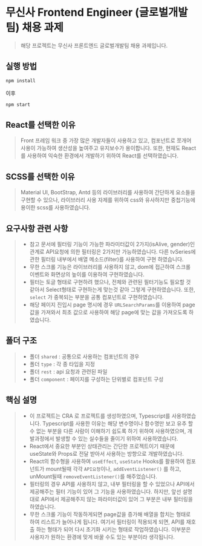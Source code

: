 # 무신사 Frontend Engineer (글로벌개발팀) 채용 과제

> 해당 프로젝트는 무신사 프론트엔드 글로벌개발팀 채용 과제입니다.

## 실행 방법

```sh
npm install
```

이후

```sh
npm start
```

## React를 선택한 이유

> Front 프레임 워크 중 가장 많은 개발자들이 사용하고 있고, 컴포넌트로 쪼개어 사용이 가능하여 생산성을 높여주고 유지보수가 용이합니다. 또한, 현재도 React를 사용하여 익숙한 환경에서 개발하기 위하여 React를 선택하였습니다.

## SCSS를 선택한 이유

> Material UI, BootStrap, Antd 등의 라이브러리를 사용하여 간단하게 요소들을 구현할 수 있으나, 라이브러리 사용 자제를 위하여 css와 유사하지만 중첩기능에 용이한 scss를 사용하였습니다.

## 요구사항 관련 사항

> -   참고 문서에 필터링 기능이 가능한 파라미터값이 2가지(isAlive, gender)인 관계로 API요청에 의한 필터링은 2가지만 가능하였습니다. 다른 tvSeries에 관한 필터링 내부에서 배열 메소드(filter)를 사용하여 구현 하였습니다.<br />
> -   무한 스크롤 기능은 라이브러리를 사용하지 않고, dom에 접근하여 스크롤 이벤트와 화면상의 높이를 이용하여 구현하였습니다. <br />
> -   필터는 토글 형태로 구현하려 했으나, 전체와 관련된 필터기능도 필요할 것 같아서 Select형태로 구현하는게 맞는것 같아 그렇게 구현하였습니다. 또한, `select` 가 중복되는 부분을 공통 컴포넌트로 구현하였습니다. <br />
> -   해당 페이지 진입시 page 명시에 경우 `URLSearchParams`를 이용하여 page 값을 가져와서 최초 값으로 사용하여 해당 page에 맞는 값을 가져오도록 하였습니다.

## 폴더 구조

> -   폴더 `shared` : 공통으로 사용하는 컴포넌트의 경우 <br />
> -   폴더 `type` : 각 종 타입을 지정 <br />
> -   폴더 `rest` : api 요청과 관련된 파일 <br />
> -   폴더 `component` : 페이지를 구성하는 단위별로 컴포넌트 구성 <br />

## 핵심 설명

> -   이 프로젝트는 CRA 로 프로젝트를 생성하였으며, Typescript를 사용하였습니다. Typescript를 사용한 이유는 해당 변수명이나 함수명만 보고 유추 할 수 없는 부분을 다른 사람이 이해하기 쉽도록 하기 위하여 사용하였으며, 개발과정에서 발생할 수 있는 실수들을 줄이기 위하여 사용하였습니다. <br />
> -   React에서 중요한 부분인 상태관리는 간단한 프로젝트이기 때문에 useState와 Props로 전달 받아서 사용하는 방향으로 개발하였습니다. <br />
> -   React의 함수형을 사용하여 `useEffect`, `useState` Hooks를 활용하여 컴포넌트가 mount될때 각각 `API요청`이나, `addEventListener()` 를 하고, unMount될때 `removeEventListener()`를 해주었습니다. <br />
> -   필터링의 경우 API를 사용하지 않고, 내부 필터링을 할 수 있었으나 API에서 제공해주는 필터 기능이 있어 그 기능을 사용하였습니다. 하지만, 앞선 설명대로 API에서 제공해주지 않는 파라미터값이 있어 그 부분은 내부 필터링을 하였습니다. <br />
> -   무한 스크롤 기능이 작동하게되면 page값을 증가해 배열을 합치는 형태로 하여 리스트가 늘어나게 됩니다. 여기서 필터링이 적용되게 되면, API를 재호출 하는 형태가 되어 다시 초기화 시키는 형태로 작업하였습니다. 이부분은 사용자가 원하는 환경에 맞게 바꿀 수도 있는 부분이라 생각됩니다.
